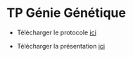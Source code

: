 # TP Génie Génétique
* Télécharger le protocole [ici](https://github.com/Ezechiel-Tibiri/TP_GENIE_GENETIQUE/blob/main/Protocole%20de%20TP_G%C3%A9nie%20g%C3%A9n%C3%A9tique.pdf)

* Télécharger la présentation [ici](https://github.com/Ezechiel-Tibiri/TP_GENIE_GENETIQUE/blob/main/Pr%C3%A9sentation_TP.pdf)
